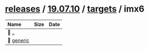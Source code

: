 ---
---

# [releases](/releases/) / [19.07.10](/releases/19.07.10/) / [targets](/releases/19.07.10/targets/) / imx6


| Name | Size | Date |
|:---|---:|---|
| 📁 [..](../) | | |
| 📁 [generic](generic) | | |

